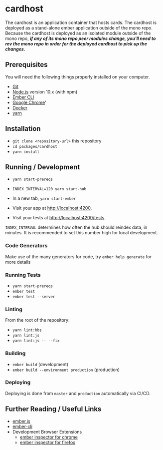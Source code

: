 # cardhost

The cardhost is an application container that hosts cards. The cardhost is deployed as a stand-alone ember application outside of the mono repo. Because the cardhost is deployed as an isolated module outside of the mono repo, ***if any of its mono repo peer modules change, you'll need to rev the mono repo in order for the deployed cardhost to pick up the changes.***

## Prerequisites

You will need the following things properly installed on your computer.

* [Git](https://git-scm.com/)
* [Node.js](https://nodejs.org/) version 10.x (with npm)
* [Ember CLI](https://ember-cli.com/)
* [Google Chrome](https://google.com/chrome/)'
* [Docker](https://www.docker.com/products/docker-desktop)
* [yarn](https://yarnpkg.com/lang/en/)

## Installation

* `git clone <repository-url>` this repository
* `cd packages/cardhost`
* `yarn install`

## Running / Development

* `yarn start-prereqs`
* `INDEX_INTERVAL=120 yarn start-hub`
* In a new tab, `yarn start-ember`


* Visit your app at [http://localhost:4200](http://localhost:4200).
* Visit your tests at [http://localhost:4200/tests](http://localhost:4200/tests).

`INDEX_INTERVAL` determines how often the hub should reindex data, in minutes.
It is recommended to set this number high for local development.

### Code Generators

Make use of the many generators for code, try `ember help generate` for more details

### Running Tests

* `yarn start-prereqs`
* `ember test`
* `ember test --server`

### Linting

From the root of the repository:

* `yarn lint:hbs`
* `yarn lint:js`
* `yarn lint:js -- --fix`

### Building

* `ember build` (development)
* `ember build --environment production` (production)

### Deploying

Deploying is done from `master` and `production` automatically via CI/CD.

## Further Reading / Useful Links

* [ember.js](https://emberjs.com/)
* [ember-cli](https://ember-cli.com/)
* Development Browser Extensions
  * [ember inspector for chrome](https://chrome.google.com/webstore/detail/ember-inspector/bmdblncegkenkacieihfhpjfppoconhi)
  * [ember inspector for firefox](https://addons.mozilla.org/en-US/firefox/addon/ember-inspector/)

